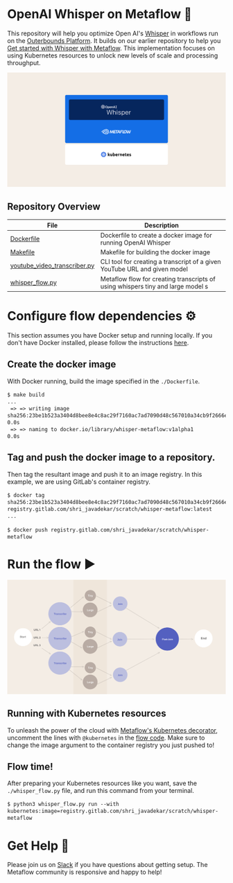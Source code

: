 # OpenAI Whisper on Metaflow 👋

This repository will help you optimize Open AI's [Whisper](https://github.com/openai/whisper) in workflows run on the [Outerbounds Platform](https://outerbounds.com/blog/announcing-outerbounds-platform/). It builds on our earlier repository to help you [Get started with Whisper with Metaflow](https://github.com/outerbounds/whisper-metaflow). This implementation focuses on using Kubernetes resources to unlock new levels of scale and processing throughput. 

<img src="./static/Whisper-Cover.png" width=600> </img>

## Repository Overview

| File           | Description |
|------------------|-------------|
| [Dockerfile](./Dockerfile)   | Dockerfile to create a docker image for running OpenAI Whisper |
| [Makefile](./Makefile)   | Makefile for building the docker image |
| [youtube_video_transcriber.py](./youtube_video_transcriber.py)   | CLI tool for creating a transcript of a given YouTube URL and given model |
| [whisper_flow.py](./whisper_flow.py) | Metaflow flow for creating transcripts of using whispers tiny and large model s|

# Configure flow dependencies ⚙️

This section assumes you have Docker setup and running locally. If you don't have Docker installed, please follow the instructions [here](https://docs.docker.com/get-docker/).

## Create the docker image
With Docker running, build the image specified in the `./Dockerfile`. 

```
$ make build
...
 => => writing image sha256:23be1b523a3404d8bee8e4c8ac29f7160ac7ad7090d48c567010a34cb9f2666e                                                           0.0s
 => => naming to docker.io/library/whisper-metaflow:v1alpha1                                                                                           0.0s
```

## Tag and push the docker image to a repository.
Then tag the resultant image and push it to an image registry. In this example, we are using GitLab's container registry.
```
$ docker tag sha256:23be1b523a3404d8bee8e4c8ac29f7160ac7ad7090d48c567010a34cb9f2666e registry.gitlab.com/shri_javadekar/scratch/whisper-metaflow:latest
...

$ docker push registry.gitlab.com/shri_javadekar/scratch/whisper-metaflow
```

# Run the flow ▶️

<img src="./static/MLSys-02.png" width=600> </img>

## Running with Kubernetes resources
To unleash the power of the cloud with [Metaflow's Kubernetes decorator](https://docs.metaflow.org/scaling/remote-tasks/kubernetes), uncomment the lines with `@kubernetes` in the [flow code](./whisper_flow.py). Make sure to change the image argument to the container registry you just pushed to!
    
## Flow time!
After preparing your Kubernetes resources like you want, save the `./whisper_flow.py` file, and run this command from your terminal. 
```
$ python3 whisper_flow.py run --with kubernetes:image=registry.gitlab.com/shri_javadekar/scratch/whisper-metaflow
```
  
# Get Help 🤗
Please join us on [Slack](http://slack.outerbounds.co/) if you have questions about getting setup. The Metaflow community is responsive and happy to help!
